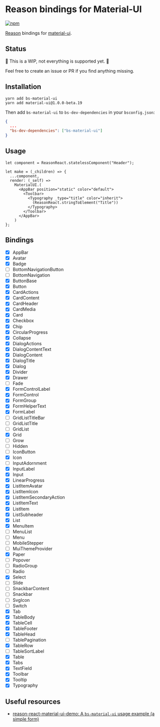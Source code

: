 # Reason bindings for Material-UI

[![npm](https://img.shields.io/npm/v/bs-material-ui.svg)](https://www.npmjs.com/package/bs-material-ui)  

[Reason](https://reasonml.github.io/) bindings for [material-ui](https://github.com/callemall/material-ui).

## Status

🚧 This is a WIP, not everything is supported yet. 🚧

Feel free to create an issue or PR if you find anything missing.

## Installation

```
yarn add bs-material-ui
yarn add material-ui@1.0.0-beta.19
```

Then add `bs-material-ui` to `bs-dev-dependencies` in your `bsconfig.json`:

```json
{
  ...
  "bs-dev-dependencies": ["bs-material-ui"]
}
```

## Usage

```reason
let component = ReasonReact.statelessComponent("Header");

let make = (_children) => {
  ...component,
  render: (_self) =>
    MaterialUI.(
      <AppBar position="static" color="default">
        <Toolbar>
          <Typography _type="title" color="inherit">
            (ReasonReact.stringToElement("Title"))
          </Typography>
        </Toolbar>
      </AppBar>
    )
};
```
## Bindings

- [x] AppBar
- [x] Avatar
- [x] Badge
- [ ] BottomNavigationButton
- [ ] BottomNavigation
- [x] ButtonBase
- [x] Button
- [x] CardActions
- [x] CardContent
- [x] CardHeader
- [x] CardMedia
- [x] Card
- [x] Checkbox
- [x] Chip
- [x] CircularProgress
- [x] Collapse
- [x] DialogActions
- [x] DialogContentText
- [x] DialogContent
- [x] DialogTitle
- [x] Dialog
- [X] Divider
- [x] Drawer
- [ ] Fade
- [x] FormControlLabel
- [x] FormControl
- [x] FormGroup
- [x] FormHelperText
- [x] FormLabel
- [ ] GridListTitleBar
- [ ] GridListTitle
- [ ] GridList
- [x] Grid
- [ ] Grow
- [ ] Hidden
- [ ] IconButton
- [X] Icon
- [ ] InputAdornment
- [X] InputLabel
- [x] Input
- [x] LinearProgress
- [x] ListItemAvatar
- [x] ListItemIcon
- [x] ListItemSecondaryAction
- [x] ListItemText
- [x] ListItem
- [x] ListSubheader
- [x] List
- [x] MenuItem
- [ ] MenuList
- [ ] Menu
- [ ] MobileStepper
- [ ] MuiThemeProvider
- [X] Paper
- [ ] Popover
- [ ] RadioGroup
- [ ] Radio
- [x] Select
- [ ] Slide
- [ ] SnackbarContent
- [ ] Snackbar
- [ ] SvgIcon
- [ ] Switch
- [X] Tab
- [X] TableBody
- [X] TableCell
- [X] TableFooter
- [X] TableHead
- [ ] TablePagination
- [X] TableRow
- [ ] TableSortLabel
- [X] Table
- [X] Tabs
- [X] TextField
- [X] Toolbar
- [X] Tooltip
- [X] Typography

## Useful resources  
* [reason-react-material-ui-demo: A `bs-material-ui` usage example (a simple form)](https://github.com/mmazzarolo/reason-react-material-ui-demo)
